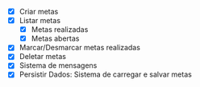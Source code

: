 - [x] Criar metas
- [x] Listar metas
    - [x] Metas realizadas
    - [x] Metas abertas
- [x] Marcar/Desmarcar metas realizadas
- [x] Deletar metas
- [x] Sistema de mensagens
- [x] Persistir Dados: Sistema de carregar e salvar metas